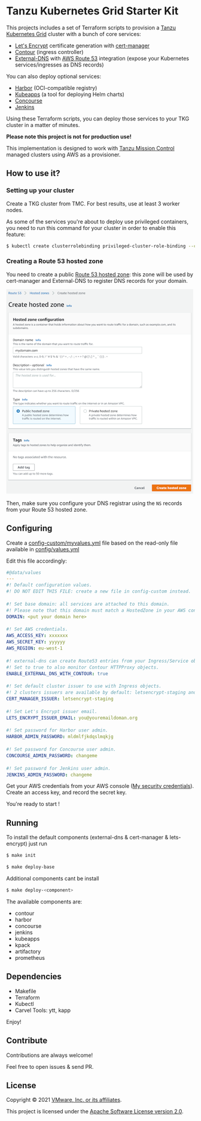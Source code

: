 # Tanzu Kubernetes Grid Starter Kit

This projects includes a set of Terraform scripts to provision a
[Tanzu Kubernetes Grid](https://tanzu.vmware.com/kubernetes-grid) cluster
with a bunch of core services:

- [Let's Encrypt](https://letsencrypt.org) certificate generation with [cert-manager](https://cert-manager.io)
- [Contour](https://projectcontour.io) (ingress controller)
- [External-DNS](https://github.com/kubernetes-sigs/external-dns) with [AWS Route 53](https://aws.amazon.com/route53/) integration (expose your Kubernetes services/ingresses as DNS records)

You can also deploy optional services:
- [Harbor](https://goharbor.io) (OCI-compatible registry)
- [Kubeapps](https://kubeapps.com) (a tool for deploying Helm charts)
- [Concourse](https://concourse-ci.org)
- [Jenkins](https://www.jenkins.io)

Using these Terraform scripts, you can deploy those services to your TKG cluster in a matter of minutes.

**Please note this project is not for production use!**

This implementation is designed to work with
[Tanzu Mission Control](https://tanzu.vmware.com/mission-control) managed clusters
using AWS as a provisioner.

## How to use it?

### Setting up your cluster

Create a TKG cluster from TMC. For best results, use at least 3 worker nodes.

As some of the services you're about to deploy use privileged containers,
you need to run this command for your cluster in order to enable this feature:

```bash
$ kubectl create clusterrolebinding privileged-cluster-role-binding --clusterrole=vmware-system-tmc-psp-privileged --group=system:authenticated
```

### Creating a Route 53 hosted zone

You need to create a public
[Route 53 hosted zone](https://console.aws.amazon.com/route53/v2/hostedzones#CreateHostedZone):
this zone will be used by cert-manager and External-DNS to register DNS records for your domain.

![Create a public hosted zone](images/aws-route53-hostedzone.png)

Then, make sure you configure your DNS registrar using the `NS` records from your Route 53 hosted zone.

## Configuring 

Create a [config-custom/myvalues.yml](config-custom/myvalues.yml) file based on the read-only file available in [config/values.yml](config/values.yml)

Edit this file accordingly:

```yaml
#@data/values
---
#! Default configuration values.
#! DO NOT EDIT THIS FILE: create a new file in config-custom instead.

#! Set base domain: all services are attached to this domain.
#! Please note that this domain must match a HostedZone in your AWS configuration.
DOMAIN: <put your domain here> 

#! Set AWS credentials.
AWS_ACCESS_KEY: xxxxxxx
AWS_SECRET_KEY: yyyyyy
AWS_REGION: eu-west-1

#! external-dns can create Route53 entries from your Ingress/Service objects.
#! Set to true to also monitor Contour HTTPProxy objects.
ENABLE_EXTERNAL_DNS_WITH_CONTOUR: true

#! Set default cluster issuer to use with Ingress objects.
#! 2 clusters issuers are available by default: letsencrypt-staging and letsencrypt-prod.
CERT_MANAGER_ISSUER: letsencrypt-staging

#! Set Let's Encrypt issuer email.
LETS_ENCRYPT_ISSUER_EMAIL: you@youremaildoman.org

#! Set password for Harbor user admin.
HARBOR_ADMIN_PASSWORD: mldmlfjkdqslmqkjg

#! Set password for Concourse user admin.
CONCOURSE_ADMIN_PASSWORD: changeme

#! Set password for Jenkins user admin.
JENKINS_ADMIN_PASSWORD: changeme
```

Get your AWS credentials from your AWS console
([My security credentials](https://console.aws.amazon.com/iam/home#/security_credentials)).
Create an access key, and record the secret key.

You're ready to start !

## Running

To install the default components (external-dns & cert-manager & lets-encrypt) just run

```bash
$ make init
```

```bash
$ make deploy-base
```

Additional components cant be install

```bash
$ make deploy-<component>
```

The available components are:
* contour
* harbor
* concourse
* jenkins
* kubeapps
* kpack
* artifactory
* prometheus

## Dependencies

* Makefile
* Terraform
* Kubectl
* Carvel Tools: ytt, kapp

Enjoy!

## Contribute

Contributions are always welcome!

Feel free to open issues & send PR.

## License

Copyright &copy; 2021 [VMware, Inc. or its affiliates](https://vmware.com).

This project is licensed under the [Apache Software License version 2.0](https://www.apache.org/licenses/LICENSE-2.0).
